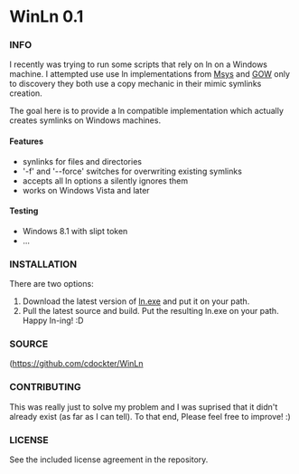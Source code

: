 WinLn 0.1
========================================

### INFO
I recently was trying to run some scripts that rely on ln on a Windows machine.  I attempted use use ln implementations from [Msys](http://www.mingw.org/wiki/msys) and [GOW](https://github.com/bmatzelle/gow) only to discovery they both use a copy mechanic in their mimic symlinks creation.

The goal here is to provide a ln compatible implementation which actually creates symlinks on Windows machines.

#### Features
* synlinks for files and directories
* '-f' and '--force' switches for overwriting existing symlinks
* accepts all ln options a silently ignores them
* works on Windows Vista and later


#### Testing
* Windows 8.1 with slipt token
* ...

### INSTALLATION
There are two options:
1. Download the latest version of [ln.exe](https://github.com/cdockter/WinLn/tree/master/bins) and put it on your path.
2. Pull the latest source and build.  Put the resulting ln.exe on your path.
Happy ln-ing! :D


### SOURCE
(https://github.com/cdockter/WinLn

### CONTRIBUTING
This was really just to solve my problem and I was suprised that it didn't already exist (as far as I can tell).  To that end, Please feel free to improve! :)

### LICENSE
See the included license agreement in the repository. 